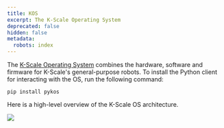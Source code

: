 ```yaml
---
title: KOS
excerpt: The K-Scale Operating System
deprecated: false
hidden: false
metadata:
  robots: index
---
```

The [K-Scale Operating System](https://github.com/kscalelabs/kos)  combines the hardware, software and firmware for K-Scale's general-purpose robots. To install the Python client for interacting with the OS, run the following command:

```shell
pip install pykos
```

Here is a high-level overview of the K-Scale OS architecture.

<Image align="center" src="https://files.readme.io/169b02022fcecc9274b804d4d861d4ac097ac3db3f21ce66709eed5851d421c5-Screenshot_2025-01-18_at_01.47.12.png" />